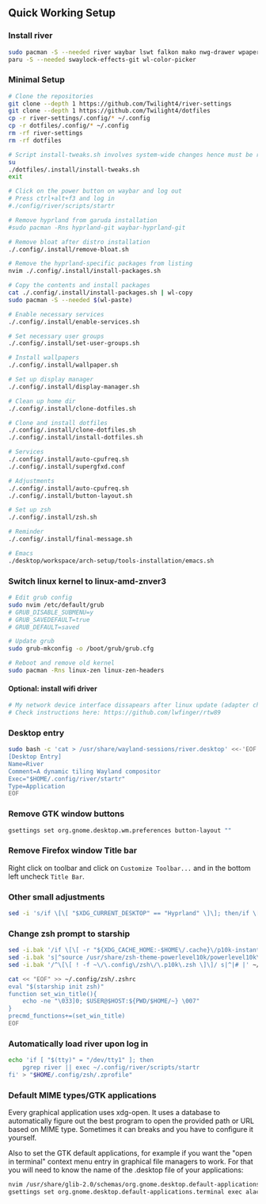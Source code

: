 ## Quick Working Setup
### Install river
```bash
sudo pacman -S --needed river waybar lswt falkon mako nwg-drawer wpaperd starship xdg-desktop-portal-wlr
paru -S --needed swaylock-effects-git wl-color-picker 
```

### Minimal Setup
```bash
# Clone the repositories
git clone --depth 1 https://github.com/Twilight4/river-settings
git clone --depth 1 https://github.com/Twilight4/dotfiles
cp -r river-settings/.config/* ~/.config
cp -r dotfiles/.config/* ~/.config
rm -rf river-settings
rm -rf dotfiles

# Script install-tweaks.sh involves system-wide changes hence must be run as root
su
./dotfiles/.install/install-tweaks.sh
exit

# Click on the power button on waybar and log out
# Press ctrl+alt+f3 and log in
#./config/river/scripts/startr

# Remove hyprland from garuda installation
#sudo pacman -Rns hyprland-git waybar-hyprland-git

# Remove bloat after distro installation
./.config/.install/remove-bloat.sh

# Remove the hyprland-specific packages from listing
nvim ./.config/.install/install-packages.sh

# Copy the contents and install packages
cat ./.config/.install/install-packages.sh | wl-copy
sudo pacman -S --needed $(wl-paste)

# Enable necessary services
./.config/.install/enable-services.sh

# Set necessary user groups
./.config/.install/set-user-groups.sh

# Install wallpapers
./.config/.install/wallpaper.sh

# Set up display manager
./.config/.install/display-manager.sh

# Clean up home dir
./.config/.install/clone-dotfiles.sh

# Clone and install dotfiles
./.config/.install/clone-dotfiles.sh
./.config/.install/install-dotfiles.sh

# Services
./.config/.install/auto-cpufreq.sh
./.config/.install/supergfxd.conf

# Adjustments
./.config/.install/auto-cpufreq.sh
./.config/.install/button-layout.sh

# Set up zsh
./.config/.install/zsh.sh

# Reminder
./.config/.install/final-message.sh

# Emacs
./desktop/workspace/arch-setup/tools-installation/emacs.sh
```

### Switch linux kernel to linux-amd-znver3
```bash
# Edit grub config
sudo nvim /etc/default/grub
# GRUB_DISABLE_SUBMENU=y
# GRUB_SAVEDEFAULT=true
# GRUB_DEFAULT=saved

# Update grub
sudo grub-mkconfig -o /boot/grub/grub.cfg

# Reboot and remove old kernel
sudo pacman -Rns linux-zen linux-zen-headers
```

#### Optional: install wifi driver
```bash
# My network device interface dissapears after linux update (adapter chipset Realtek 8852AE)
# Check instructions here: https://github.com/lwfinger/rtw89
```

### Desktop entry
```bash
sudo bash -c 'cat > /usr/share/wayland-sessions/river.desktop' <<-'EOF'
[Desktop Entry]
Name=River
Comment=A dynamic tiling Wayland compositor
Exec="$HOME/.config/river/startr"
Type=Application
EOF
```

### Remove GTK window buttons 
```bash
gsettings set org.gnome.desktop.wm.preferences button-layout ""
```

### Remove Firefox window Title bar
Right click on toolbar and click on `Customize Toolbar...` and in the bottom left uncheck `Title Bar`.

### Other small adjustments
```bash
sed -i 's/if \[\[ "$XDG_CURRENT_DESKTOP" == "Hyprland" \]\]; then/if \[\[ "$XDG_CURRENT_DESKTOP" == "river" \]\]; then/' ~/.config/rofi/applets/bin/clipboard.sh
```

### Change zsh prompt to starship
```bash
sed -i.bak '/if \[\[ -r "${XDG_CACHE_HOME:-$HOME\/.cache}\/p10k-instant-prompt-${(%):-%n}.zsh" \]\]; then/,/fi/ s/^/# /' ~/.config/zsh/.zshrc
sed -i.bak 's|^source /usr/share/zsh-theme-powerlevel10k/powerlevel10k\.zsh-theme|# &|' ~/.config/zsh/.zshrc
sed -i.bak '/^\[\[ ! -f ~\/\.config\/zsh\/\.p10k\.zsh \]\]/ s|^|# |' ~/.config/zsh/.zshrc

cat << "EOF" >> ~/.config/zsh/.zshrc
eval "$(starship init zsh)"
function set_win_title(){
    echo -ne "\033]0; $USER@$HOST:${PWD/$HOME/~} \007"
}
precmd_functions+=(set_win_title)
EOF
```

### Automatically load river upon log in
```bash
echo 'if [ "$(tty)" = "/dev/tty1" ]; then
    pgrep river || exec ~/.config/river/scripts/startr
fi' > "$HOME/.config/zsh/.zprofile"
```

### Default MIME types/GTK applications
Every graphical application uses xdg-open. It uses a database to automatically figure out the best program to open the provided path or URL based on MIME type. Sometimes it can breaks and you have to configure it yourself.

Also to set the GTK default applications, for example if you want the "open in terminal" context menu entry in graphical file managers to work. For that you will need to know the name of the .desktop file of your applications: 
```bash
nvim /usr/share/glib-2.0/schemas/org.gnome.desktop.default-applications.gschema.xml
gsettings set org.gnome.desktop.default-applications.terminal exec alacritty.desktop
```
